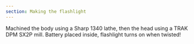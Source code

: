 ```yaml
---
section: Making the flashlight
---
```


Machined the body using a Sharp 1340 lathe, then the head using a TRAK DPM SX2P mill. Battery placed inside, flashlight turns on when twisted!